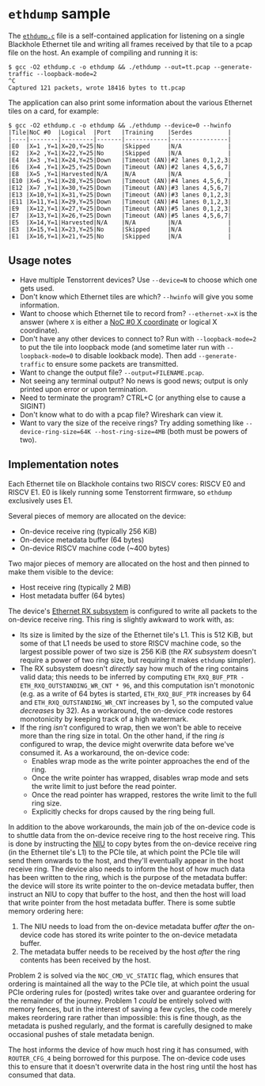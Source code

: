 # `ethdump` sample

The [`ethdump.c`](ethdump.c) file is a self-contained application for listening on a single Blackhole Ethernet tile and writing all frames received by that tile to a pcap file on the host. An example of compiling and running it is:

```
$ gcc -O2 ethdump.c -o ethdump && ./ethdump --out=tt.pcap --generate-traffic --loopback-mode=2
^C
Captured 121 packets, wrote 18416 bytes to tt.pcap
```

The application can also print some information about the various Ethernet tiles on a card, for example:

```
$ gcc -O2 ethdump.c -o ethdump && ./ethdump --device=0 --hwinfo
|Tile|NoC #0  |Logical  |Port   |Training    |Serdes          |
|----|--------|---------|-------|------------|----------------|
|E0  |X=1 ,Y=1|X=20,Y=25|No     |Skipped     |N/A             |
|E2  |X=2 ,Y=1|X=22,Y=25|No     |Skipped     |N/A             |
|E4  |X=3 ,Y=1|X=24,Y=25|Down   |Timeout (AN)|#2 lanes 0,1,2,3|
|E6  |X=4 ,Y=1|X=25,Y=25|Down   |Timeout (AN)|#2 lanes 4,5,6,7|
|E8  |X=5 ,Y=1|Harvested|N/A    |N/A         |N/A             |
|E10 |X=6 ,Y=1|X=28,Y=25|Down   |Timeout (AN)|#4 lanes 4,5,6,7|
|E12 |X=7 ,Y=1|X=30,Y=25|Down   |Timeout (AN)|#3 lanes 4,5,6,7|
|E13 |X=10,Y=1|X=31,Y=25|Down   |Timeout (AN)|#3 lanes 0,1,2,3|
|E11 |X=11,Y=1|X=29,Y=25|Down   |Timeout (AN)|#4 lanes 0,1,2,3|
|E9  |X=12,Y=1|X=27,Y=25|Down   |Timeout (AN)|#5 lanes 0,1,2,3|
|E7  |X=13,Y=1|X=26,Y=25|Down   |Timeout (AN)|#5 lanes 4,5,6,7|
|E5  |X=14,Y=1|Harvested|N/A    |N/A         |N/A             |
|E3  |X=15,Y=1|X=23,Y=25|No     |Skipped     |N/A             |
|E1  |X=16,Y=1|X=21,Y=25|No     |Skipped     |N/A             |
```

## Usage notes

* Have multiple Tenstorrent devices? Use `--device=N` to choose which one gets used.
* Don't know which Ethernet tiles are which? `--hwinfo` will give you some information.
* Want to choose which Ethernet tile to record from? `--ethernet-x=X` is the answer (where `X` is either a [NoC #0 X coordinate](../../../NoC/Coordinates.md) or logical X coordinate).
* Don't have any other devices to connect to? Run with `--loopback-mode=2` to put the tile into loopback mode (and sometime later run with `--loopback-mode=0` to disable lookback mode). Then add `--generate-traffic` to ensure some packets are transmitted.
* Want to change the output file? `--output=FILENAME.pcap`.
* Not seeing any terminal output? No news is good news; output is only printed upon error or upon termination.
* Need to terminate the program? CTRL+C (or anything else to cause a SIGINT)
* Don't know what to do with a pcap file? Wireshark can view it.
* Want to vary the size of the receive rings? Try adding something like `--device-ring-size=64K --host-ring-size=4MB` (both must be powers of two).

## Implementation notes

Each Ethernet tile on Blackhole contains two RISCV cores: RISCV E0 and RISCV E1. E0 is likely running some Tenstorrent firmware, so `ethdump` exclusively uses E1.

Several pieces of memory are allocated on the device:
* On-device receive ring (typically 256 KiB)
* On-device metadata buffer (64 bytes)
* On-device RISCV machine code (~400 bytes)

Two major pieces of memory are allocated on the host and then pinned to make them visible to the device:
* Host receive ring (typically 2 MiB)
* Host metadata buffer (64 bytes)

The device's [Ethernet RX subsystem](../../EthernetTxRx.md) is configured to write all packets to the on-device receive ring. This ring is slightly awkward to work with, as:
* Its size is limited by the size of the Ethernet tile's L1. This is 512 KiB, but some of that L1 needs be used to store RISCV machine code, so the largest possible power of two size is 256 KiB (the _RX subsystem_ doesn't require a power of two ring size, but requiring it makes `ethdump` simpler).
* The RX subsystem doesn't _directly_ say how much of the ring contains valid data; this needs to be inferred by computing `ETH_RXQ_BUF_PTR - ETH_RXQ_OUTSTANDING_WR_CNT * 96`, and this computation isn't monotonic (e.g. as a write of 64 bytes is started, `ETH_RXQ_BUF_PTR` increases by 64 and `ETH_RXQ_OUTSTANDING_WR_CNT` increases by 1, so the computed value _decreases_ by 32). As a workaround, the on-device code restores monotonicity by keeping track of a high watermark.
* If the ring _isn't_ configured to wrap, then we won't be able to receive more than the ring size in total. On the other hand, if the ring _is_ configured to wrap, the device might overwrite data before we've consumed it. As a workaround, the on-device code:
  * Enables wrap mode as the write pointer approaches the end of the ring.
  * Once the write pointer has wrapped, disables wrap mode and sets the write limit to just before the read pointer.
  * Once the read pointer has wrapped, restores the write limit to the full ring size.
  * Explicitly checks for drops caused by the ring being full.

In addition to the above workarounds, the main job of the on-device code is to shuttle data from the on-device receive ring to the host receive ring. This is done by instructing the [NIU](../../../NoC/MemoryMap.md) to copy bytes from the on-device receive ring (in the Ethernet tile's L1) to the PCIe tile, at which point the PCIe tile will send them onwards to the host, and they'll eventually appear in the host receive ring. The device also needs to inform the host of how much data has been written to the ring, which is the purpose of the metadata buffer: the device will store its write pointer to the on-device metadata buffer, then instruct an NIU to copy that buffer to the host, and then the host will load that write pointer from the host metadata buffer. There is some subtle memory ordering here:
1. The NIU needs to load from the on-device metadata buffer _after_ the on-device code has stored its write pointer to the on-device metadata buffer.
2. The metadata buffer needs to be received by the host _after_ the ring contents has been received by the host.

Problem 2 is solved via the `NOC_CMD_VC_STATIC` flag, which ensures that ordering is maintained all the way to the PCIe tile, at which point the usual PCIe ordering rules for (posted) writes take over and guarantee ordering for the remainder of the journey. Problem 1 _could_ be entirely solved with memory fences, but in the interest of saving a few cycles, the code merely makes reordering rare rather than impossible: this is fine though, as the metadata is pushed regularly, and the format is carefully designed to make occasional pushes of stale metadata benign.

The host informs the device of how much host ring it has consumed, with `ROUTER_CFG_4` being borrowed for this purpose. The on-device code uses this to ensure that it doesn't overwrite data in the host ring until the host has consumed that data.
